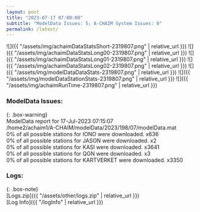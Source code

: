 ```yaml
---
layout: post
title: "2023-07-17 07:00:00"
subtitle: "ModelData Issues: 5; A-CHAIM System Issues: 0"
permalink: /latest/
---
```


![]({{ "/assets/img/achaimDataStatsShort-2319807.png" | relative_url }})
![]({{ "/assets/img/achaimDataStatsLong00-2319807.png" | relative_url }})
![]({{ "/assets/img/achaimDataStatsLong01-2319807.png" | relative_url }})
![]({{ "/assets/img/achaimDataStatsLong02-2319807.png" | relative_url }})
![]({{ "/assets/img/modelDataDataStats-2319807.png" | relative_url }})
![]({{ "/assets/img/modelDataStationStats-2319807.png" | relative_url }})
![]({{ "/assets/img/achaimRunTime-2319807.png" | relative_url }})


### ModelData Issues:  
  
{: .box-warning}  
 ModelData report for 17-Jul-2023 07:15:07   
 /home2/achaim1/A-CHAIM/modelData/2023/198/07/modelData.mat   
 0% of all possible stations for IONO were downloaded. x636   
 0% of all possible stations for JASON were downloaded. x2   
 0% of all possible stations for KASI were downloaded. x3641   
 0% of all possible stations for QGN were downloaded. x3   
 0% of all possible stations for KARTVERKET were downloaded. x3350   
  


### Logs:  
  
{: .box-note}  
[Logs.zip]({{ "/assets/other/logs.zip" | relative_url }})  
[Log Info]({{ "/logInfo" | relative_url }})  
